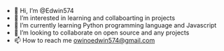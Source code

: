- 👋 Hi, I’m @Edwin574
- 👀 I’m interested in learning and collaboarting in projects
- 🌱 I’m currently learning Python programming language and Javascript
- 💞️ I’m looking to collaborate on open source and any projects
- 📫 How to reach me owinoedwin574@gmail.com

<!---
Edwin574/Edwin574 is a ✨ special ✨ repository because its `README.md` (this file) appears on your GitHub profile.
You can click the Preview link to take a look at your changes.
--->
